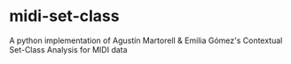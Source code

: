 # midi-set-class
A python implementation of Agustín Martorell &amp; Emilia Gómez's Contextual Set-Class Analysis for MIDI data
